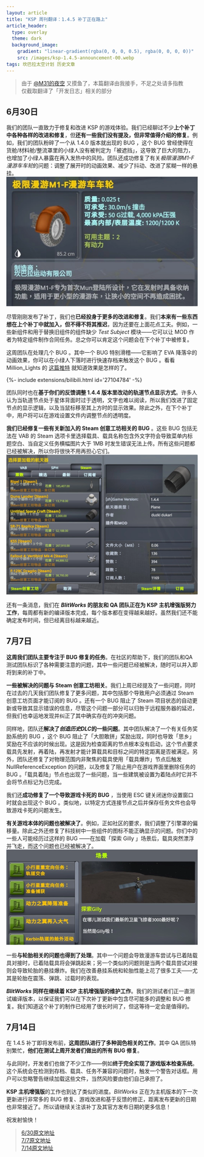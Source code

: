 ```yaml
---
layout: article
title: "KSP 周刊翻译：1.4.5 补丁正在路上"
article_header:
  type: overlay
  theme: dark
  background_image:
    gradient: "linear-gradient(rgba(0, 0, 0, 0.5), rgba(0, 0, 0, 0))"
    src: /images/ksp-1.4.5-announcement-00.webp
tags: 坎巴拉太空计划 历史文章
---
```

> 由于 [@M31的夜空](https://space.bilibili.com/2996571/) 又摸鱼了，本篇翻译由我接手，不足之处请多指教  
> 仅截取翻译了「开发日志」相关的部分
<!--more-->

## 6月30日

我们的团队一直致力于修复和改进 KSP 的游戏体验。我们已经聊过不少**上个补丁中各种各样的改进和修复**，但**还有一些我们没有提及，但非常值得介绍的修复**。例如，我们的团队粉碎了一个从 1.4.0 版本就出现的 BUG ，这个 BUG 曾经使得在货舱/材料舱/整流罩里的小绿人没有被判定为「被遮挡」，这导致了巨大的阻力，也增加了小绿人暴露在再入发热中的风险。团队还成功修复了有关*极限漫游M1-F漫游车车轮*的问题：调整了展开时的动画效果、减少了抖动、改进了浆糊一样的悬挂。  
![image](/images/ksp-1.4.5-announcement-01.webp)

尽管刚刚发布了补丁，我们也**已经投身于更多的改进和修复**。我们**本来有一些东西想在上个补丁中就加入，但不得不将其推迟**，因为还要在上面花点工夫。例如，一些新组件和用于替换旧组件的组件缺少 *Test Subject* 模块——它可以让 MOD 作者为特定组件制作合同任务。总之你可以肯定这个问题会在下个补丁中被修复。

这周团队在处理几个 BUG 。其中一个 BUG 特别滑稽——它影响了 EVA 降落伞的动画效果，你可以在小绿人下落时进行快速存档来触发这个 BUG 。看看 Million_Lights 的 [这篇推特](https://twitter.com/Million_Lights_/status/1006976253184929793) 就知道效果是怎样的了。
<div>{%- include extensions/bilibili.html id='27104784' -%}</div>

团队同时也在**基于你们的反馈调整 1.4.4 版本里改动的轨道节点显示方式**。许多人认为当轨道节点处于星体背面时过于透明，文字也难以阅读，所以我们改进了固定节点的显示逻辑，以及当鼠标移至其上方时的显示效果。除此之外，在下个补丁中，用户将可以在游戏设置文件内调整节点的透明度。

**我们已经修复一些有关新加入的 Steam 创意工坊相关的 BUG** 。这些 BUG 包括无法在 VAB 的 Steam 选项卡里选择载具、载具名称包含外文字符会导致菜单内标题空白、当自定义任务横幅图片大于 1MB 时发生错误无法上传。所有这些问题都已经被解决，所以你将很快不用再担心它们。  
![image](/images/ksp-1.4.5-announcement-02.webp)

还有一条消息，我们在 ***BlitWorks* 的朋友和 QA 团队正在为 KSP 主机增强版努力工作**，每周都有新的编译版本完成，每个版本都在变得越来越好。虽然我们还不能确定发布时间，但已经离目标越来越近。

## 7月7日

**这周我们团队主要专注于 BUG 修复的任务**。在社区的帮助下，我们的团队和QA测试团队标识了各种需要注意的问题，其中一些问题已经被解决，随时可以并入即将到来的补丁中。

**一些被解决的问题与 Steam 创意工坊相关**。我们上周已经提及了一些问题，同时在过去的几天我们团队修复了更多问题，其中包括那个导致用户必须通过 Steam 创意工坊页面才能订阅的 BUG 。还有一个 BUG 阻止了 Steam 项目状态的自动更新或导致其显示错误的信息，尽管这个问题一部分可以归咎于远程服务器的延迟，但我们也幸运地发现并纠正了其中确实存在的冲突问题。

同样地，团队还**解决了*创造历史DLC*的一些问题**。其中团队解决了一个有关任务奖励系统的 BUG ，这个 BUG 阻止了「大胆敢拼」奖励出现，同时也导致「思乡」奖励在不应该的时候出现。这是因为检查距离的节点根本没有启动，这个节点要求载具先发射，再着陆，再发射才能计算载具和目标之间的特定距离是否被满足。另外，团队还修复了对物理范围内非聚焦的载具使用「载具爆炸」节点后触发 NullReferenceException 的问题，以及修复了阻止用户在游戏界面里删除任务的 BUG 。「载具着陆」节点也出现了一些问题，当一些建筑被设置为着陆点时它并不会将节点标记为已完成。

我们还**成功修复了一个导致游戏卡死的 BUG** ，当使用 ESC 键关闭迷你设置窗口时就会出现这个 BUG 。类似地，以特定方式连接节点之后并保存任务文件也会导致游戏卡死的问题发生。

**有关游戏本体的问题也被解决了**。例如，正如社区的要求，我们调整了引擎罩的偏移量。除此之外还修复了科技树中一些组件的图标不能正确显示的问题。你们中的一些人可能经历过这样的 BUG ——在加载「探索 Gilly 」场景后，载具突然漂浮并飞走，而这个问题也已经被解决了。  
![image](/images/ksp-1.4.5-announcement-03.webp)

一些**与轮胎相关的问题也得到了处理**。其中一个问题会导致漫游车尝试与已着陆载具对接时，已着陆载具将会弹跳起来；另一个类似的问题则是当两个载具尝试对接则会导致轮胎的悬挂爆炸。我们在改善悬挂系统和轮胎性能上花了很多工夫——尤其是轮胎在震荡、弹跳、过载时的表现。

***BlitWorks* 同样在继续着 KSP 主机增强版的维护工作**。我们的测试者们正一直测试编译版本，以保证我们可以在下次补丁更新中包含尽可能多的调整和 BUG 修复。我们知道这个补丁的制作已经用了很长时间了，但这等待一定会是值得的。

## 7月14日

在 1.4.5 补丁即将发布前，**这周团队进行了多种润色相关的工作**。其中 QA 团队特别繁忙，**他们在测试上周开发者们做出的所有 BUG 修复**。

与此同时，开发者们也做了不少工作——例如**终于完全实现了游戏版本检查系统**。这个系统会在检测到存档、载具、任务不兼容的问题时，触发一个警告对话框。用户可以忽略警告继续加载这些文件，当然风险要由他们自己承担了。

**KSP 主机增强版**的工作也到达了类似的进度。*BlitWorks* 正在为主机版本的下一次更新进行非常多的 BUG 修复、游戏改进和基于反馈的修正，距离发布更新的日期也非常接近了。所以请继续关注该补丁及其官方发布日期的更多信息！

祝发射愉快！

> [6/30原文地址](https://forum.kerbalspaceprogram.com/index.php?/topic/176278-d)  
> [7/7原文地址](https://forum.kerbalspaceprogram.com/index.php?/topic/176533-d)  
> [7/14原文地址](https://forum.kerbalspaceprogram.com/index.php?/topic/176706-d)
